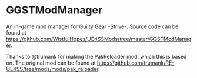 # GGSTModManager
An in-game mod manager for Guilty Gear -Strive-. Source code can be found at https://github.com/WistfulHopes/UE4SSMods/tree/master/GGSTModManager.

Thanks to @trumank for making the PakReloader mod, which this is based on. The original mod can be found at https://github.com/trumank/RE-UE4SS/tree/mods/mods/pak_reloader.
